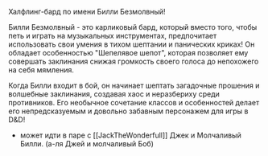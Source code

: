 Халфлинг-бард по имени Билли Безмолвный!

Билли Безмолвный - это карликовый бард, который вместо того, чтобы петь и играть на музыкальных инструментах, предпочитает использовать свои умения в тихом шептании и панических криках! Он обладает особенностью "Шепелявое шепот", которая позволяет ему совершать заклинания снижая громкость своего голоса до непохожего на себя мямления.

Когда Билли входит в бой, он начинает шептать загадочные прошения и волшебные заклинания, создавая хаос и неразбериху среди противников. Его необычное сочетание классов и особенностей делает его непредсказуемым и довольно забавным персонажем для игры в D&D!

- может идти в паре с [[JackTheWonderfull]] Джек и Молчаливый Билли. (а-ля Джей и молчаливый Боб)